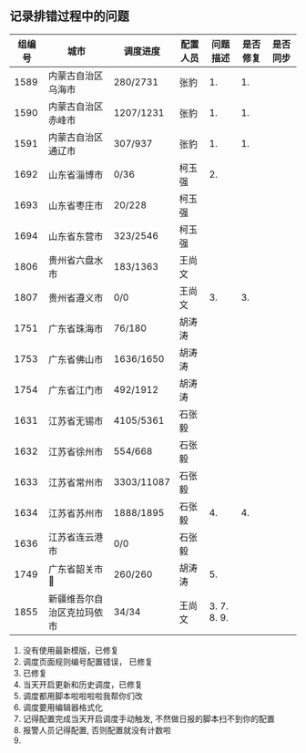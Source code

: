 ## 记录排错过程中的问题

| 组编号 | 城市                       | 调度进度   | 配置人员 | 问题描述    | 是否修复 | 是否同步 |
| ------ | -------------------------- | ---------- | -------- | ----------- | -------- | -------- |
| 1589   | 内蒙古自治区乌海市         | 280/2731   | 张豹     | 1.          | 1.       |          |
| 1590   | 内蒙古自治区赤峰市         | 1207/1231  | 张豹     | 1.          | 1.       |          |
| 1591   | 内蒙古自治区通辽市         | 307/937    | 张豹     | 1.          | 1.       |          |
| 1692   | 山东省淄博市               | 0/36       | 柯玉强   | 2.          |          |          |
| 1693   | 山东省枣庄市               | 20/228     | 柯玉强   |             |          |          |
| 1694   | 山东省东营市               | 323/2546   | 柯玉强   |             |          |          |
| 1806   | 贵州省六盘水市             | 183/1363   | 王尚文   |             |          |          |
| 1807   | 贵州省遵义市               | 0/0        | 王尚文   | 3.          | 3.       |          |
| 1751   | 广东省珠海市               | 76/180     | 胡涛涛   |             |          |          |
| 1753   | 广东省佛山市               | 1636/1650  | 胡涛涛   |             |          |          |
| 1754   | 广东省江门市               | 492/1912   | 胡涛涛   |             |          |          |
| 1631   | 江苏省无锡市               | 4105/5361  | 石张毅   |             |          |          |
| 1632   | 江苏省徐州市               | 554/668    | 石张毅   |             |          |          |
| 1633   | 江苏省常州市               | 3303/11087 | 石张毅   |             |          |          |
| 1634   | 江苏省苏州市               | 1888/1895  | 石张毅   | 4.          | 4.       |          |
| 1636   | 江苏省连云港市             | 0/0        | 石张毅   |             |          |          |
| 1749   | 广东省韶关市:tada:         | 260/260    | 胡涛涛   | 5.          |          |          |
| 1855   | 新疆维吾尔自治区克拉玛依市 | 34/34      | 王尚文   | 3. 7. 8. 9. |          |          |

1.  没有使用最新模版，已修复
2.  调度页面规则编号配置错误， 已修复
3.  已修复
4.  当天开启更新和历史调度，已修复
5.  调度都用脚本啦啦啦啦我帮你们改
6.  调度要用编辑器格式化
7.  记得配置完成当天开启调度手动触发, 不然做日报的脚本扫不到你的配置
8.  报警人员记得配置, 否则配置就没有计数啦
9.  


